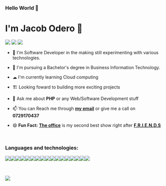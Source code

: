 ### **Hello World** 👋 


# I'm Jacob Odero 🐼
[<img src="https://img.icons8.com/material-two-tone/24/000000/gmail.png"/>](jackjax617@gmail.com)
[<img src="https://img.icons8.com/material-rounded/24/000000/linkedin--v1.png"/>](https://www.linkedin.com/in/jacob-odero-b649151b6)
[<img src="https://img.icons8.com/material-outlined/24/000000/github.png"/>](https://github.com/JacobJax)


* 🚀 I'm Software Developer in the making still experimenting with various technologies. 
* 🏫 I'm pursuing a Bachelor's degree in Business Information Technology.
* ☁ I'm currently learning Cloud computing
* 🏗 Looking foward to building more exciting projects
* 💬 Ask me about **PHP** or any Web/Software Development stuff
* 📫 You can Reach me through **[my email](jackjax617@gmail.com)** or give me a call on **0729170437**

* 😄 **Fun Fact:** **[The office](https://www.imdb.com/title/tt0386676/)** is my second best show right after **[F.R.I.E.N.D.S](https://www.imdb.com/title/tt0108778/)**

<br>

### **Languages and technologies:**
<img src="https://img.icons8.com/fluent/48/000000/google-logo.png"/><img src="https://img.icons8.com/color/48/000000/stackoverflow.png"/><img src="https://img.icons8.com/color/48/000000/html-5--v1.png"/><img src="https://img.icons8.com/color/48/000000/css3.png"/><img src="https://img.icons8.com/color/48/000000/javascript--v1.png"/><img src="https://img.icons8.com/officel/48/000000/php-logo.png"/><img src="https://img.icons8.com/color/48/000000/python--v1.png"/><img src="https://img.icons8.com/ios-filled/48/000000/flask.png"/><img src="https://img.icons8.com/color/48/000000/java-coffee-cup-logo--v1.png"/><img src="https://img.icons8.com/color/48/000000/c-sharp-logo.png"/><img src="https://img.icons8.com/color/48/000000/visual-studio-code-2019.png"/><img src="https://img.icons8.com/color/48/000000/pycharm.png"/><img src="https://img.icons8.com/color/48/000000/git.png"/><img src="https://img.icons8.com/fluent/48/000000/command-line.png"/><img src="https://img.icons8.com/color/48/000000/mysql-logo.png"/><img src="https://img.icons8.com/color/48/000000/postgreesql.png"/><img src="https://img.icons8.com/color/48/000000/microsoft-sql-server.png"/>

<br>

<br>

<img src="https://github-readme-stats.vercel.app/api?username=JacobJax&&show_icons=true&title_color=ffffff&icon_color=bb2acf&text_color=daf7dc&bg_color=151515">
